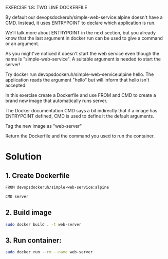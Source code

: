 EXERCISE 1.8: TWO LINE DOCKERFILE

By default our devopsdockeruh/simple-web-service:alpine doesn't have a CMD. Instead, it uses ENTRYPOINT to declare which application is run.

We'll talk more about ENTRYPOINT in the next section, but you already know that the last argument in docker run can be used to give a command or an argument.

As you might've noticed it doesn't start the web service even though the name is "simple-web-service". A suitable argument is needed to start the server!

Try docker run devopsdockeruh/simple-web-service:alpine hello. The application reads the argument "hello" but will inform that hello isn't accepted.

In this exercise create a Dockerfile and use FROM and CMD to create a brand new image that automatically runs server.

The Docker documentation CMD says a bit indirectly that if a image has ENTRYPOINT defined, CMD is used to define it the default arguments.

Tag the new image as "web-server"

Return the Dockerfile and the command you used to run the container.

# Solution

## 1. Create Dockerfile

```bash
FROM devopsdockeruh/simple-web-service:alpine

CMD server
```

## 2. Build image

```bash
sudo docker build . -t web-server
```

## 3. Run container:

```bash
sudo docker run --rm --name web-server
```
